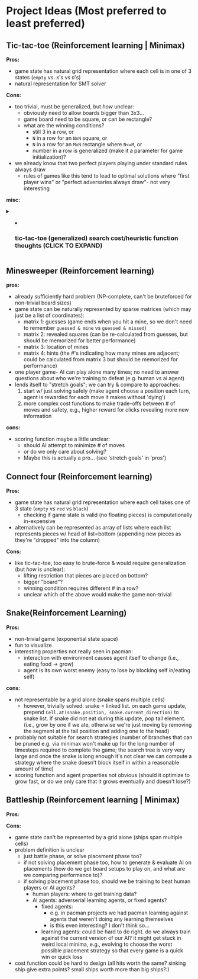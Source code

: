 # Project Ideas (Most preferred to least preferred)
## Tic-tac-toe (Reinforcement learning | Minimax)

**Pros:**

* game state has natural grid representation where each cell is in one of 3 states (`empty` vs. `X`'s vs `O`'s)
* natural representation for SMT solver

**Cons:**

* too trivial, must be generalized, but *how* unclear:
  * obviously need to allow boards bigger than 3x3...
  * game board need to be square, or can be rectangle?
  * what are the winning conditions?
    * still 3 in a row, or
    * `N` in a row for an `NxN` square, or
    * `N` in a row for an `MxN` rectangle where `N<=M`, or
    * number in a row is generalized (make it a parameter for game initialization)?
* we already know that two perfect players playing under standard rules always draw
  * rules of games like this tend to lead to optimal solutions where "first player wins" or "perfect adversaries always draw"- not very interesting

**misc:**

<details>
<summary>
 <ul><li><h3>tic-tac-toe (generalized) search cost/heuristic function thoughts (CLICK TO EXPAND)</h3></li></ul>
</summary>

<strong> design </strong>
unclear depending on generalizations, but for NxN squares requiring N in a row to win, this seems reasonable:

```python
# "winnable combinations": the set of sets in which each subset is a minimal set of positions such that one player owning all of them leads to a non-draw terminal state
#   minimal meaning no element may be removed without changing the win-state
#   e.g., in standard tic-tac-toe, this is the rows, columns, and diagonals; there are 8 winnable combos in total
#   each of these is minimal because e.g. if you only owned the top 2 corners (removed the top middle position) then the top-row combination would no longer be a terminal state

def combos_containing(p: Position):
    """The set of all position combinations that can cause a terminal state."""
    return {c for c in Game.all_minimal_terminal_combinations if p in c}

def gross_points(player: Player):
    """
    Scoring function that optimizes for choosing positions that can win in more than one way.
    """
    # assign the same absolute value for all wins and losses regardless of how "close" the game was
    if lost(player, Game.board):  # losing is the worst possible state; negative infinity points
        return float('-inf')
    if won(player, Game.board):  # winning is best possible state; positive infinity points
        return float('inf')

    points = 0
    for p: Position in player.positions:
        for combo in [c for c in winnable_combinations if p in c]:  # consider each terminal state where P comes into play
            if not any (owned_by_opponent(position) for position in `winnable_combination`):  # no points if opponent blocked you
                points +=1
    return points

def net_score(players: tuple[Player, Player]):
    "zero-sum score suitable for minimax agents"
    return {
        player[0]: gross_points(player[0]) - gross_points(player[1]),
        player[1]: gross_points(player[1]) - gross_points(player[0])
    }
```

<strong> analysis </strong>

* So basically, get 1 point for each winning combo that your play contributes to, but only if opponent isn't blocking
* Example boards ((2x2) board where N=2 to win)
* Gross Score (X): There are 3x winnable combos containing X's only position, so X gets 3 points. 
* Gross Score (O): O has no positions, and therefore gets 0 points.
* net_score('X'): 3
```
X | 
-----
  |
```

* Gross Score: 2 for both players (1x winnable combo starting from (0,0); top-left to top-right is blocked for both players. Both players have 3 potentials combos, where 1 is blocked)
* net_score('X'): 0
* Suppose X is going next
  * X needs to decide which position to choose
  * Either position results in 'infinity' score (win)
  * Both positions are equally good (agent could break ties arbitrarily)
```
X | O
-----
  |  
```

Using above functions, a time-bounded minimax agent could perform IDS search on the state space to choose the best strategy it can within the time constraint given.

</details>

## Minesweeper (Reinforcement learning)

**pros:**

* already sufficiently hard problem (NP-complete, can't be bruteforced for non-trivial board sizes)
* game state can be naturally represented by sparse matrices (which may just be a list of coordinates):
  * matrix 1: guesses (game ends when you hit a mine, so we don't need to remember `guessed & mine` vs `guessed & missed`)
  * matrix 2: revealed squares (can be re-calculated from guesses, but should be memorized for better performance)
  * matrix 3: location of mines
  * matrix 4: hints (the #'s indicating how many mines are adjacent; could be calculated from matrix 3 but should be memorized for performance)
* one player game- AI can play alone many times; no need to answer questions about who we're training to defeat (e.g. human vs ai agent)
* lends itself to "stretch goals"; we can try & compare to approaches:
  1. start w/ just solving safely (make agent choose a position each turn, agent is rewarded for each move it makes without 'dying')
  2. more complex cost functions to make trade-offs between # of moves and safety, e.g., higher reward for clicks revealing more new information

**cons:**
* scoring function maybe a little unclear:
  * should AI attempt to minimize # of moves
  * or do we only care about solving?
  * Maybe this is actually a pro... (see 'stretch goals' in 'pros')

## Connect four (Reinforcement learning)

**Pros:**

* game state has natural grid representation where each cell takes one of 3 state (`empty` vs `red` vs `black`)
  * checking if game state is valid (no floating pieces) is computationally in-expensive
* alternatively can be represented as array of lists where each list represents pieces w/ head of list=bottom (appending new pieces as they're "dropped" into the column)

**Cons:**

* like tic-tac-toe, too easy to brute-force & would require generalization (but *how* is unclear):
  * lifting restriction that pieces are placed on bottom?
  * bigger "board"?
  * winning condition requires different # in a row?
  * unclear which of the above would make the game non-trivial

## Snake(Reinforcement Learning)

**Pros:**

* non-trivial game (exponential state space)
* fun to visualize
* interesting properties not really seen in pacman:
  * interaction with environment causes agent itself to change (i.e., eating food -> grow)
  * agent is its own worst enemy (easy to lose by blocking self in/eating self)

**cons:**

* not representable by a grid alone (snake spans multiple cells)
  * however, trivially solved: snake = linked list. on each game update, prepend `Cell.at(snake.position, snake.current_direction)` to snake list. If snake did not eat during this update, pop tail element. (i.e., grow by one if we ate, otherwise we're just moving by removing the segment at the tail position and adding one to the head)
* probably not suitable for search strategies (number of branches that can be pruned e.g. via minimax won't make up for the long number of timesteps required to complete the game; the search tree is very very large and once the snake is long enough it's not clear we can compute a strategy where the snake doesn't block itself in within a reasonable amount of time)
* scoring function and agent properties not obvious (should it optimize to grow fast, or do we only care that it grows eventually and doesn't lose?)

## Battleship (Reinforcement learning | Minimax)

**Pros:**

**Cons:**

* game state can't be represented by a grid alone (ships span multiple cells)
* problem definition is unclear
  * just battle phase, or solve placement phase too?
  * if not solving placement phase too, how to generate & evaluate AI on placements (how do we get board setups to play on, and what are we comparing performance to)?
  * if solving placement phase too, should we be training to beat human players or AI agents?
      * human players: where to get training data?
      * AI agents: adverserial learning agents, or fixed agents?
        * fixed agents:
          * e.g. in pacman projects we had pacman learning against agents that weren't doing any learning themselves
          * is this even interesting? I don't think so...
        * learning agents: could be hard to do right. do we always train against the current version of our AI? it might get stuck in weird local minima, e.g., evolving to choose the worst possible placement strategy so that every game is a quick win or quick loss
* cost function could be hard to design (all hits worth the same? sinking ship give extra points? small ships worth more than big ships?:)
